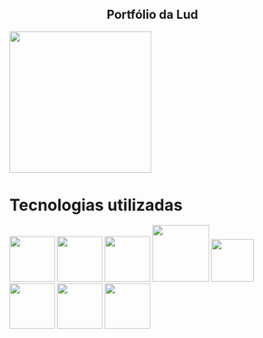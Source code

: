 <header>
  <link rel="stylesheet" type='text/css' href="https://cdn.jsdelivr.net/gh/devicons/devicon@latest/devicon.min.css" />
</header>
<div align="center">
  <h2>Portfólio da Lud</h2>
</div>

<div>
  <img width="250px" height="250px" src="https://cdn.discordapp.com/attachments/1354300013290852428/1395753543415103499/ezgif.com-animated-gif-maker.gif?ex=687b9848&is=687a46c8&hm=a5f6b6c136c7a57a34ea1785011bf3ba3afa58f487f8935480f8ec554692b89a&">
</div>
<h1>Tecnologias utilizadas</h1>
<div>
  <img heigth="80px" width="80px" src="https://cdn.jsdelivr.net/gh/devicons/devicon@latest/icons/python/python-original.svg"/>
  <img heigth="80px" width="80px" src="https://cdn.jsdelivr.net/gh/devicons/devicon@latest/icons/html5/html5-original.svg" />
  <img heigth="80px" width="80px" src="https://cdn.jsdelivr.net/gh/devicons/devicon@latest/icons/css3/css3-original.svg" />
  <img heigth="10px" width="100px" src="https://cdn.jsdelivr.net/gh/devicons/devicon@latest/icons/flask/flask-original-wordmark.svg" />
  <img heigth="75px" width="75px" src="https://cdn.jsdelivr.net/gh/devicons/devicon@latest/icons/javascript/javascript-original.svg" />
  <img heigth="80px" width="80px" src="https://cdn.jsdelivr.net/gh/devicons/devicon@latest/icons/canva/canva-original.svg" />
  <img heigth="100px" width="80px" src="https://cdn.jsdelivr.net/gh/devicons/devicon@latest/icons/tailwindcss/tailwindcss-original-wordmark.svg" />
  <img heigth="80px" width="80px" src="https://cdn.jsdelivr.net/gh/devicons/devicon@latest/icons/git/git-original.svg" />        
</div>
